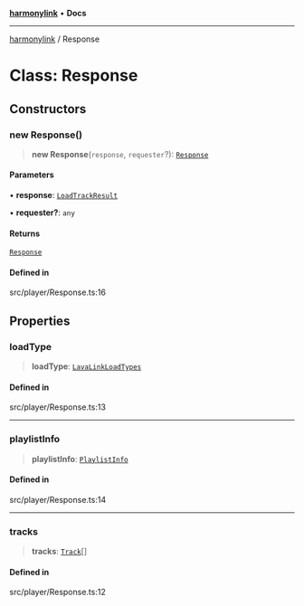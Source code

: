 [**harmonylink**](../README.md) • **Docs**

***

[harmonylink](../globals.md) / Response

# Class: Response

## Constructors

### new Response()

> **new Response**(`response`, `requester`?): [`Response`](Response.md)

#### Parameters

• **response**: [`LoadTrackResult`](../type-aliases/LoadTrackResult.md)

• **requester?**: `any`

#### Returns

[`Response`](Response.md)

#### Defined in

src/player/Response.ts:16

## Properties

### loadType

> **loadType**: [`LavaLinkLoadTypes`](../type-aliases/LavaLinkLoadTypes.md)

#### Defined in

src/player/Response.ts:13

***

### playlistInfo

> **playlistInfo**: [`PlaylistInfo`](../type-aliases/PlaylistInfo.md)

#### Defined in

src/player/Response.ts:14

***

### tracks

> **tracks**: [`Track`](Track.md)[]

#### Defined in

src/player/Response.ts:12
